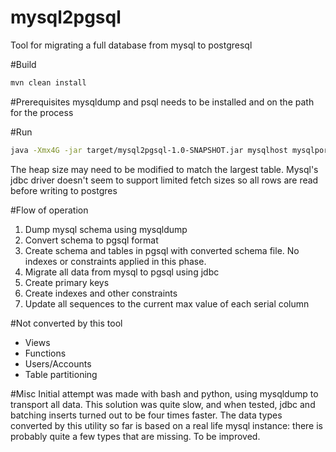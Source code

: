 mysql2pgsql
===========

Tool for migrating a full database from mysql to postgresql

#Build
```sh
mvn clean install 
```
#Prerequisites
mysqldump and psql needs to be installed and on the path for the process

#Run
```sh
java -Xmx4G -jar target/mysql2pgsql-1.0-SNAPSHOT.jar mysqlhost mysqlport mysqluser mysqlschema pgsqlhost pgsqlport pgsqldb pgsqluser pgsqlschema
```
The heap size may need to be modified to match the largest table. Mysql's jdbc driver doesn't seem to support limited fetch sizes so all rows are read before writing to postgres

#Flow of operation
1. Dump mysql schema using mysqldump
2. Convert schema to pgsql format
3. Create schema and tables in pgsql with converted schema file. No indexes or constraints applied in this phase.
4. Migrate all data from mysql to pgsql using jdbc
5. Create primary keys
6. Create indexes and other constraints
7. Update all sequences to the current max value of each serial column

#Not converted by this tool
* Views
* Functions
* Users/Accounts
* Table partitioning


#Misc
Initial attempt was made with bash and python, using mysqldump to transport all data. This solution was quite slow, and when tested, jdbc and batching inserts turned out to be four times faster.
The data types converted by this utility so far is based on a real life mysql instance: there is probably quite a few types that are missing. To be improved.


